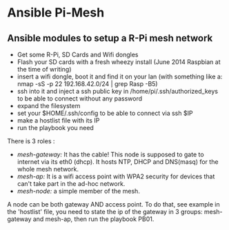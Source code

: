 # Ansible Pi-Mesh
## Ansible modules to setup a R-Pi mesh network

* Get some R-Pi, SD Cards and Wifi dongles
* Flash your SD cards with a fresh wheezy install (June 2014 Raspbian
  at the time of writing)
* insert a wifi dongle, boot it and find it on your lan (with something like a: nmap -sS -p 22 192.168.42.0/24 |
  grep Rasp -B5)
* ssh into it and inject a ssh public key in /home/pi/.ssh/authorized_keys to be able to connect without any
  password
* expand the filesystem
* set your $HOME/.ssh/config to be able to connect via ssh $IP
* make a hostlist file with its IP
* run the playbook you need


There is 3 roles :

* *mesh-gateway:* It has the cable! This node is supposed to gate to
  internet via its eth0 (dhcp). It hosts NTP, DHCP and DNS(masq) for
  the whole mesh network.
* *mesh-ap:* It is a wifi access point with WPA2 security for devices
  that can't take part in the ad-hoc network.
* *mesh-node:* a simple member of the mesh.

A node can be both gateway AND access point. To do that, see example
in the 'hostlist' file, you need to state the ip of the gateway in 3
groups: mesh-gateway and mesh-ap, then run the playbook PB01.
